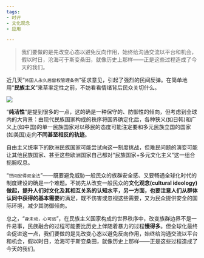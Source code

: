 ```yaml
---
tags: 
- 时评
- 文化观念
- 应用

---
```

> 我们要做的是先改变心态以避免反向作用，始终给沟通交流以平台和机会，假以时日，沧海可于斯变桑田，就像历史上那样——正是这些过程造成了今天的我们。

近几天“`外国人永久居留权管理条例`”征求意见，引起了强烈的民间反弹。在简单地用“**民族主义**”来草率定性之前，不妨看看情绪背后民众关切什么。

<img src="../../../../img/2020-03-02-01.jpg"> 

“**纯洁性**”是提到很多的一点，这的确是一种保守的、防御性的倾向，但考虑到全球内的大背景：由现代民族国家构成的秩序将国界确定化后，各种狭义(如日韩)和广义上(如中国)的单一民族国家对以移民的态度可能注定要和多元民族立国的国家(如美国)走向**不同甚至相反的轨迹**。

自由主义统率下的欧洲民族国家可能尝试向这一制度挑战，但难民问题的演变可能让其他民族国家、甚至这些欧洲国家自己都对“民族国家+多元文化主义”这一组合扼腕叹息。

“`世间安得双全法`”——既要避免威胁一般民众的族群安全感、又要畅通全球化时代的制度建设的确是一个难题。不妨先从改变一般民众的**文化观念(cultural ideology)**做起，提升人们对文化及其相互关系的认知水平，另一方面，也要注意人们从群体认同中获得的**基本需要**的满足，既不伤害或忽视这些需要，又为民众提供安全的国际环境，减少其防御倾向。

总之，“`身未动，心可远`”，在民族主义国家构成的世界秩序中，改变族群边界不是一件易事，民族融合的过程可能要比历史上伴随着暴力的过程**慢得多**。但全球化最终会促进这一点，我们要做的是先改变心态以避免反向作用，始终给沟通交流以平台和机会，假以时日，沧海可于斯变桑田，就像历史上那样——正是这些过程造成了今天的我们。
